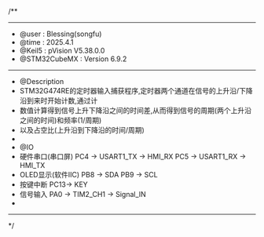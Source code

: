 /**
  ******************************************************************************
  * @user           : Blessing(songfu)
  * @time           : 2025.4.1
  * @Keil5          : pVision V5.38.0.0
  * @STM32CubeMX    : Version 6.9.2
  ******************************************************************************
  * @Description
  * STM32G474RE的定时器输入捕获程序,定时器两个通道在信号的上升沿/下降沿到来时开始计数,通过计
  * 数值计算得到信号上升下降沿之间的时间差,从而得到信号的周期(两个上升沿之间的时间)和频率(1/周期)
  * 以及占空比(上升沿到下降沿的时间/周期)
  *
  * @IO
  * 硬件串口(串口屏)     PC4 -> USART1_TX -> HMI_RX    PC5 -> USART1_RX -> HMI_TX
  * OLED显示(软件IIC)   PB8 -> SDA                    PB9 -> SCL
  * 按键中断            PC13-> KEY
  * 信号输入            PA0 -> TIM2_CH1 -> Signal_IN
  *
  ******************************************************************************
  */
